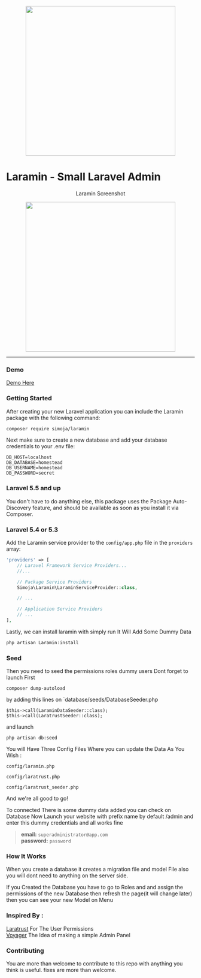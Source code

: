 <p align="center"><a href="https://github.com/simoebenhida/Laramin" target="_blank"><img width="400" src="https://i.imgur.com/XQ57dWg.png"></a></p>



# **L**aramin - Small Laravel Admin

<p align="center">
Laramin Screenshot
</p>
<p align="center">
<img width="400" src="https://i.imgur.com/33ikwWg.png">
</p>
<hr>

### Demo
<a href="http://devma.net/package/Laramin" target="_blank">Demo Here</a>

### Getting Started

After creating your new Laravel application you can include the Laramin package with the following command:

```bash
composer require simoja/laramin
```

Next make sure to create a new database and add your database credentials to your .env file:

```
DB_HOST=localhost
DB_DATABASE=homestead
DB_USERNAME=homestead
DB_PASSWORD=secret
```

### Laravel 5.5 and up

You don't have to do anything else, this package uses the Package Auto-Discovery feature, and should be available as soon as you install it via Composer.

### Laravel 5.4 or 5.3

Add the Laramin service provider to the `config/app.php` file in the `providers` array:

```php
'providers' => [
    // Laravel Framework Service Providers...
    //...

    // Package Service Providers
    Simoja\Laramin\LaraminServiceProvider::class,

    // ...

    // Application Service Providers
    // ...
],
```

Lastly, we can install laramin with simply run It Will Add Some Dummy Data

```bash
php artisan Laramin:install
```

### Seed
Then you need to seed the permissions roles dummy users
Dont forget to launch First
```
composer dump-autoload
```

by adding this lines on `database/seeds/DatabaseSeeder.php
```
$this->call(LaraminDataSeeder::class);
$this->call(LaratrustSeeder::class);
```
and launch
```
php artisan db:seed
```

You will Have Three Config Files Where you can update the Data As You Wish :

`config/laramin.php`</br>

`config/laratrust.php`</br>

`config/laratrust_seeder.php`</br>



And we're all good to go!

To connected There is some dummy data added you can check on Database
Now Launch your website with prefix name by default /admin and enter this dummy credentials and all works fine
>**email:** `superadministrator@app.com`
></br>
>**password:** `password`

### How It Works

When you create a database it creates a migration file and model File also you will dont need to anything on the server side.

If you Created the Database you have to go to Roles and and assign the permissions of the new Database then refresh the page(it will change later) then you can see your new Model on Menu

### Inspired By :

<a href="https://github.com/santigarcor/laratrust">Laratrust</a> For The User Permissions
</br>
<a href="https://github.com/the-control-group/voyager">Voyager</a> The Idea of making a simple Admin Panel



### Contributing

You are more than welcome to contribute to this repo with anything you think is useful. fixes are more than welcome.


